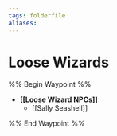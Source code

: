```yaml
---
tags: folderfile
aliases:
---
```


# Loose Wizards
%% Begin Waypoint %%
- **[[Loose Wizard NPCs]]**
	- [[Sally Seashell]]

%% End Waypoint %%
